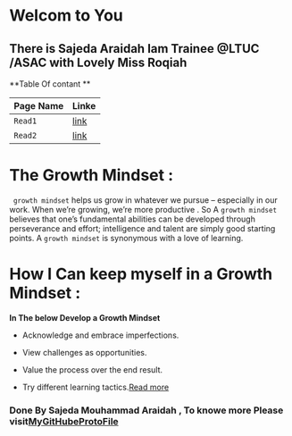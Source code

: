   # Welcom to You 
  ## There is Sajeda Araidah Iam Trainee @LTUC /ASAC with Lovely Miss  Roqiah     


**Table Of contant **

|  Page Name | Linke |
| --- | --- |
| `Read1` | [link](https://github.com/Sajeda-Araidah/reading-notes/blob/main/README.md) |
| `Read2` | [link]()   |


# The Growth Mindset  :
``` growth mindset``` helps us grow in whatever we pursue – especially in our work. When we’re growing, we’re more productive . So A ```growth mindset``` believes that one’s fundamental abilities can be developed through perseverance and effort; intelligence and talent are simply good starting points. A ```growth mindset``` is synonymous with a love of learning.


# How I Can  keep myself in a Growth Mindset :
**In The below  Develop a Growth Mindset**
- Acknowledge and embrace imperfections.

- View challenges as opportunities.

- Value the process over the end result.

- Try different learning tactics.[Read more](https://www.psychologytoday.com/intl/blog/click-here-happiness/201904/15-ways-build-growth-mindset)

### Done By Sajeda Mouhammad Araidah , To knowe more Please visit[MyGitHubeProtoFile](https://github.com/Sajeda-Araidah)



